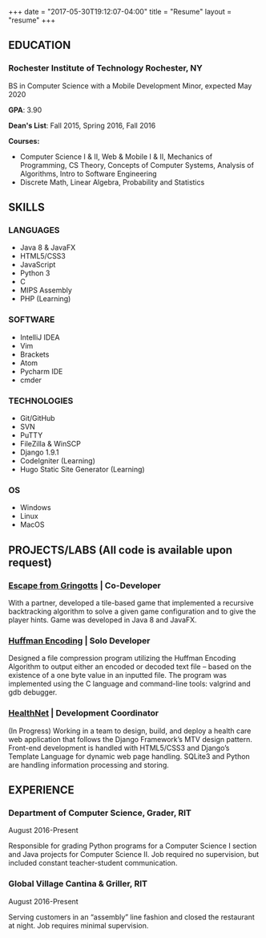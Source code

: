 +++
date = "2017-05-30T19:12:07-04:00"
title = "Resume"
layout = "resume"
+++

## EDUCATION
### Rochester Institute of Technology <span>Rochester, NY</span>

BS in Computer Science with a Mobile Development Minor, expected May 2020

**GPA**: 3.90

**Dean's List**: Fall 2015, Spring 2016, Fall 2016

**Courses:**

- Computer Science I & II, Web & Mobile I & II, Mechanics of Programming, CS Theory, Concepts of Computer Systems,
Analysis of Algorithms, Intro to Software Engineering
- Discrete Math, Linear Algebra, Probability and Statistics

## SKILLS

### LANGUAGES

- Java 8 & JavaFX
- HTML5/CSS3
- JavaScript
- Python 3
- C
- MIPS Assembly
- PHP (Learning)

### SOFTWARE

- IntelliJ IDEA
- Vim
- Brackets
- Atom
- Pycharm IDE
- cmder

### TECHNOLOGIES

- Git/GitHub
- SVN
- PuTTY
- FileZilla & WinSCP
- Django 1.9.1
- CodeIgniter (Learning)
- Hugo Static Site Generator (Learning)

### OS

- Windows
- Linux
- MacOS

## PROJECTS/LABS <span>(All code is available upon request)</span>

### [Escape from Gringotts][1] | <span>Co-Developer</span>
With a partner, developed a tile-based game that implemented a recursive
backtracking algorithm to solve a given game configuration and to give the
player hints. Game was developed in Java 8 and JavaFX.

### [Huffman Encoding][2] | <span>Solo Developer</span>
Designed a file compression program utilizing the Huffman Encoding Algorithm
to output either an encoded or decoded text file – based on the existence of a
one byte value in an inputted file. The program was implemented using the C
language and command-line tools: valgrind and gdb debugger.

### [HealthNet][3] | <span>Development Coordinator</span>
(In Progress) Working in a team to design, build, and deploy a health care web
application that follows the Django Framework’s MTV design pattern. Front-end
development is handled with HTML5/CSS3 and Django’s Template Language for
dynamic web page handling. SQLite3 and Python are handling information
processing and storing.

[comment]: # (List of links to Projects in the project main page)
<!--- TODO: Change Links --->
[1]: http://localhost:1313/portfolio/port-home
[2]: http://localhost:1313/portfolio/port-home
[3]: http://localhost:1313/portfolio/port-home


## EXPERIENCE

### Department of Computer Science, <span>Grader, RIT</span>
<span>August 2016-Present</span>

Responsible for grading Python programs for a Computer Science I section and
Java projects for Computer Science II. Job required no supervision, but
included constant teacher-student communication.

### Global Village Cantina & Griller, <span>RIT</span>
<span>August 2016-Present</span>

Serving customers in an “assembly” line fashion and closed the restaurant at
night. Job requires minimal supervision.
